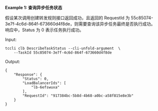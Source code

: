 **Example 1: 查询异步任务状态**

假设某次调用创建转发规则接口返回成功，且返回的 RequestId 为 55c85074-3e7f-4c6d-864f-673660d4f8de，则需要查询该异步任务最终是否执行成功。响应中，Status 为 0 表示任务执行成功。

Input: 

```
tccli clb DescribeTaskStatus --cli-unfold-argument  \
    --TaskId 55c85074-3e7f-4c6d-864f-673660d4f8de
```

Output: 
```
{
    "Response": {
        "Status": 0,
        "LoadBalancerIds": [
            "lb-6efswuxa"
        ],
        "RequestId": "917384bc-5b8d-4b68-a0bc-a58f815e8e3b"
    }
}
```

